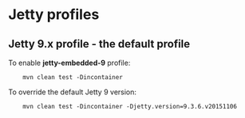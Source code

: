 Jetty profiles
==============

Jetty 9.x profile - the default profile
----------------------------------------

To enable **jetty-embedded-9** profile:

        mvn clean test -Dincontainer

To override the default Jetty 9 version:

        mvn clean test -Dincontainer -Djetty.version=9.3.6.v20151106